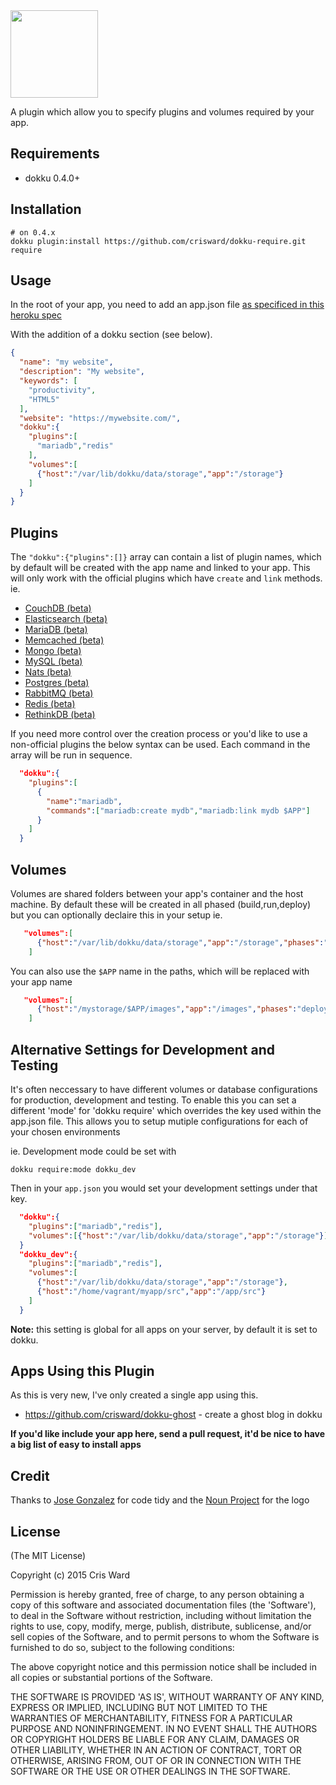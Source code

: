 <img src="https://cdn.rawgit.com/crisward/dokku-require/master/require-logo.svg" height="140"/>

A plugin which allow you to specify plugins and volumes
required by your app.

## Requirements

* dokku 0.4.0+

## Installation

```
# on 0.4.x
dokku plugin:install https://github.com/crisward/dokku-require.git require
```

## Usage

In the root of your app, you need to add an app.json file [as specificed in this heroku spec](https://devcenter.heroku.com/articles/app-json-schema#schema-reference)

With the addition of a dokku section (see below). 

```json
{
  "name": "my website",
  "description": "My website",
  "keywords": [
    "productivity",
    "HTML5"
  ],
  "website": "https://mywebsite.com/",
  "dokku":{
    "plugins":[
      "mariadb","redis"
    ],
    "volumes":[
      {"host":"/var/lib/dokku/data/storage","app":"/storage"}
    ]
  }
}
```

## Plugins

The `"dokku":{"plugins":[]}` array can contain a list of plugin names, which 
by default will be created with the app name and linked to your app.
This will only work with the official plugins which have `create` and `link` methods.
ie.

* [CouchDB (beta)](https://github.com/dokku/dokku-couchdb)                     
* [Elasticsearch (beta)](https://github.com/dokku/dokku-elasticsearch-plugin)  
* [MariaDB (beta)](https://github.com/dokku/dokku-mariadb-plugin)              
* [Memcached (beta)](https://github.com/dokku/dokku-memcached-plugin)          
* [Mongo (beta)](https://github.com/dokku/dokku-mongo-plugin)                  
* [MySQL (beta)](https://github.com/dokku/dokku-mysql-plugin)                  
* [Nats (beta)](https://github.com/dokku/dokku-nats)                           
* [Postgres (beta)](https://github.com/dokku/dokku-postgres-plugin)            
* [RabbitMQ (beta)](https://github.com/dokku/dokku-rabbitmq-plugin)            
* [Redis (beta)](https://github.com/dokku/dokku-redis-plugin)                  
* [RethinkDB (beta)](https://github.com/dokku/dokku-rethinkdb-plugin)   

If you need more control over the creation process or you'd like to use
a non-official plugins the below syntax can be used. Each command in the
array will be run in sequence.

```json
  "dokku":{
    "plugins":[
      {
        "name":"mariadb",
        "commands":["mariadb:create mydb","mariadb:link mydb $APP"]
      }
    ]
  }
```

## Volumes

Volumes are shared folders between your app's container and the host machine.
By default these will be created in all phased (build,run,deploy) but you can optionally declaire this in your setup
ie.
```json
   "volumes":[
      {"host":"/var/lib/dokku/data/storage","app":"/storage","phases":"build,deploy"}
    ]
```
You can also use the `$APP` name in the paths, which will be replaced with your app name
```json
   "volumes":[
      {"host":"/mystorage/$APP/images","app":"/images","phases":"deploy"}
    ]
```



## Alternative Settings for Development and Testing

It's often neccessary to have different volumes or database configurations
for production, development and testing. To enable this you can set a different 'mode'
for 'dokku require' which overrides the key used within the app.json file.
This allows you to setup mutiple configurations for each of your chosen environments

ie. Development mode could be set with
```
dokku require:mode dokku_dev
```
Then in your `app.json` you would set your development settings under that key.

```json
  "dokku":{
    "plugins":["mariadb","redis"],
    "volumes":[{"host":"/var/lib/dokku/data/storage","app":"/storage"}]
  }
  "dokku_dev":{
    "plugins":["mariadb","redis"],
    "volumes":[
      {"host":"/var/lib/dokku/data/storage","app":"/storage"},
      {"host":"/home/vagrant/myapp/src","app":"/app/src"}
    ]
  }
```

**Note:** this setting is global for all apps on your server, by default it is set to dokku.


## Apps Using this Plugin

As this is very new, I've only created a single app using this. 

* https://github.com/crisward/dokku-ghost - create a ghost blog in dokku

**If you'd like include your app here, send a pull request, it'd be nice to have a big list of easy to install apps**

## Credit


Thanks to [Jose Gonzalez](https://github.com/josegonzalez) for code tidy
and the [Noun Project](https://thenounproject.com/) for the logo

## License

(The MIT License)

Copyright (c) 2015 Cris Ward

Permission is hereby granted, free of charge, to any person obtaining a copy of this software and associated documentation files (the 'Software'), to deal in the Software without restriction, including without limitation the rights to use, copy, modify, merge, publish, distribute, sublicense, and/or sell copies of the Software, and to permit persons to whom the Software is furnished to do so, subject to the following conditions:

The above copyright notice and this permission notice shall be included in all copies or substantial portions of the Software.

THE SOFTWARE IS PROVIDED 'AS IS', WITHOUT WARRANTY OF ANY KIND, EXPRESS OR IMPLIED, INCLUDING BUT NOT LIMITED TO THE WARRANTIES OF MERCHANTABILITY, FITNESS FOR A PARTICULAR PURPOSE AND NONINFRINGEMENT. IN NO EVENT SHALL THE AUTHORS OR COPYRIGHT HOLDERS BE LIABLE FOR ANY CLAIM, DAMAGES OR OTHER LIABILITY, WHETHER IN AN ACTION OF CONTRACT, TORT OR OTHERWISE, ARISING FROM, OUT OF OR IN CONNECTION WITH THE SOFTWARE OR THE USE OR OTHER DEALINGS IN THE SOFTWARE.

